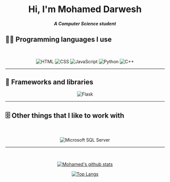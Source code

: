 <h1 align="center">Hi, I'm Mohamed Darwesh</h1>
<h5 align="center">A Computer Science student</h5>


## **🧑‍💻 Programming languages I use**
<div align="center">
<br>

![HTML](https://img.shields.io/badge/-HTML5-E34F26?logo=html5&&style=for-the-badge&logoColor=white)
![CSS](https://img.shields.io/badge/-CSS3-1572B6?logo=css3&&style=for-the-badge&logoColor=white)
![JavaScript](https://img.shields.io/badge/-JavaScript-F7DF1E?logo=javascript&&style=for-the-badge&logoColor=black)
![Python](https://img.shields.io/badge/-Python-3776AB?logo=python&&style=for-the-badge&logoColor=white)
![C++](https://img.shields.io/badge/-C++-00599C?logo=c%2B%2B&&&style=for-the-badge&logoColor=white)

</div>

-----

## **🧰 Frameworks and libraries**
<div align="center">

![Flask](https://img.shields.io/badge/Flask-000000?style=for-the-badge&logo=flask&logoColor=white)

</div>


-----
## 🗄️ **Other things that I like to work with**
<div align="center">
<br>

![Microsoft SQL Server](https://img.shields.io/badge/Microsoft%20SQL%20Server-2019-3776AB?logo=microsoft%20sql%20server&style=for-the-badge&logoColor=white)

</div>

-----
<br>
<div align="center">

[![Mohamed's github stats](https://github-readme-stats.vercel.app/api?username=medovanx&count_private=true&show_icons=true&theme=radical&hide_rank=false)](https://github.com/anuraghazra/github-readme-stats)

[![Top Langs](https://github-readme-stats.vercel.app/api/top-langs/?username=medovanx)](https://github.com/medovanx/github-readme-stats)

</div>
